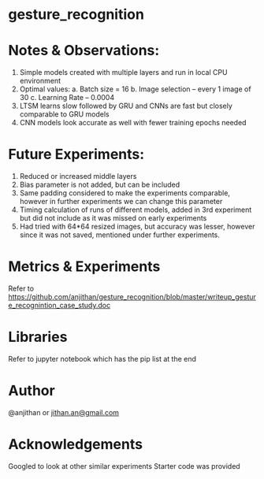 # gesture_recognition


# Notes & Observations:
1)	Simple models created with multiple layers and run in local CPU environment
2)	Optimal values:
	a.	Batch size = 16
	b.	Image selection – every 1 image of 30
	c.	Learning Rate – 0.0004
3)	LTSM learns slow followed by GRU and CNNs are fast but closely comparable to GRU models
4)	CNN models look accurate as well with fewer training epochs needed 


# Future Experiments:
1)	Reduced or increased middle layers
2)	Bias parameter is not added, but can be included 
3)	Same padding considered to make the experiments comparable, however in further experiments we can change this parameter
4)	Timing calculation of runs of different models, added in 3rd experiment but did not include as it was missed on early experiments
5)	Had tried with 64*64 resized images, but accuracy was lesser, however since it was not saved, mentioned under further experiments.


# Metrics & Experiments
Refer to https://github.com/anjithan/gesture_recognition/blob/master/writeup_gesture_recognintion_case_study.doc


# Libraries
Refer to jupyter notebook which has the pip list at the end


# Author
@anjithan or jithan.an@gmail.com


# Acknowledgements
Googled to look at other similar experiments
Starter code was provided

